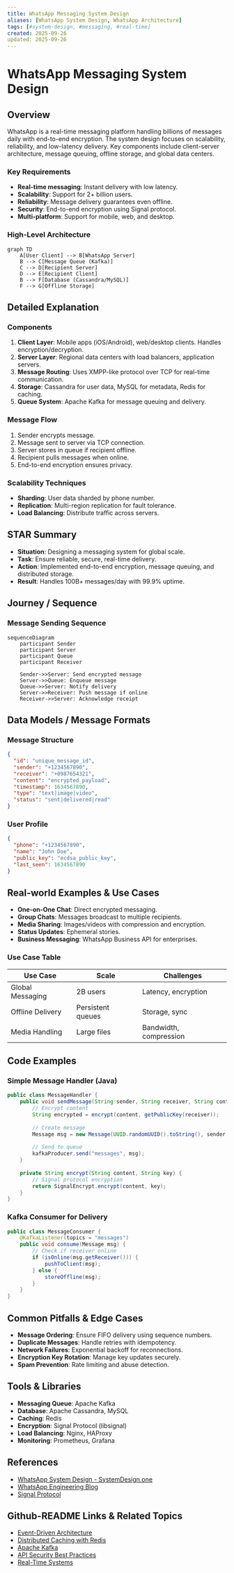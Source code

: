 ```yaml
---
title: WhatsApp Messaging System Design
aliases: [WhatsApp System Design, WhatsApp Architecture]
tags: [#system-design, #messaging, #real-time]
created: 2025-09-26
updated: 2025-09-26
---
```


# WhatsApp Messaging System Design

## Overview

WhatsApp is a real-time messaging platform handling billions of messages daily with end-to-end encryption. The system design focuses on scalability, reliability, and low-latency delivery. Key components include client-server architecture, message queuing, offline storage, and global data centers.

### Key Requirements
- **Real-time messaging**: Instant delivery with low latency.
- **Scalability**: Support for 2+ billion users.
- **Reliability**: Message delivery guarantees even offline.
- **Security**: End-to-end encryption using Signal protocol.
- **Multi-platform**: Support for mobile, web, and desktop.

### High-Level Architecture
```mermaid
graph TD
    A[User Client] --> B[WhatsApp Server]
    B --> C[Message Queue (Kafka)]
    C --> D[Recipient Server]
    D --> E[Recipient Client]
    B --> F[Database (Cassandra/MySQL)]
    F --> G[Offline Storage]
```

## Detailed Explanation

### Components
1. **Client Layer**: Mobile apps (iOS/Android), web/desktop clients. Handles encryption/decryption.
2. **Server Layer**: Regional data centers with load balancers, application servers.
3. **Message Routing**: Uses XMPP-like protocol over TCP for real-time communication.
4. **Storage**: Cassandra for user data, MySQL for metadata, Redis for caching.
5. **Queue System**: Apache Kafka for message queuing and delivery.

### Message Flow
1. Sender encrypts message.
2. Message sent to server via TCP connection.
3. Server stores in queue if recipient offline.
4. Recipient pulls messages when online.
5. End-to-end encryption ensures privacy.

### Scalability Techniques
- **Sharding**: User data sharded by phone number.
- **Replication**: Multi-region replication for fault tolerance.
- **Load Balancing**: Distribute traffic across servers.

## STAR Summary
- **Situation**: Designing a messaging system for global scale.
- **Task**: Ensure reliable, secure, real-time delivery.
- **Action**: Implemented end-to-end encryption, message queuing, and distributed storage.
- **Result**: Handles 100B+ messages/day with 99.9% uptime.

## Journey / Sequence

### Message Sending Sequence
```mermaid
sequenceDiagram
    participant Sender
    participant Server
    participant Queue
    participant Receiver

    Sender->>Server: Send encrypted message
    Server->>Queue: Enqueue message
    Queue->>Server: Notify delivery
    Server->>Receiver: Push message if online
    Receiver->>Server: Acknowledge receipt
```

## Data Models / Message Formats

### Message Structure
```json
{
  "id": "unique_message_id",
  "sender": "+1234567890",
  "receiver": "+0987654321",
  "content": "encrypted_payload",
  "timestamp": 1634567890,
  "type": "text|image|video",
  "status": "sent|delivered|read"
}
```

### User Profile
```json
{
  "phone": "+1234567890",
  "name": "John Doe",
  "public_key": "ecdsa_public_key",
  "last_seen": 1634567890
}
```

## Real-world Examples & Use Cases

- **One-on-One Chat**: Direct encrypted messaging.
- **Group Chats**: Messages broadcast to multiple recipients.
- **Media Sharing**: Images/videos with compression and encryption.
- **Status Updates**: Ephemeral stories.
- **Business Messaging**: WhatsApp Business API for enterprises.

### Use Case Table

| Use Case | Scale | Challenges |
|----------|-------|------------|
| Global Messaging | 2B users | Latency, encryption |
| Offline Delivery | Persistent queues | Storage, sync |
| Media Handling | Large files | Bandwidth, compression |

## Code Examples

### Simple Message Handler (Java)
```java
public class MessageHandler {
    public void sendMessage(String sender, String receiver, String content) {
        // Encrypt content
        String encrypted = encrypt(content, getPublicKey(receiver));
        
        // Create message
        Message msg = new Message(UUID.randomUUID().toString(), sender, receiver, encrypted, System.currentTimeMillis());
        
        // Send to queue
        kafkaProducer.send("messages", msg);
    }
    
    private String encrypt(String content, String key) {
        // Signal protocol encryption
        return SignalEncrypt.encrypt(content, key);
    }
}
```

### Kafka Consumer for Delivery
```java
public class MessageConsumer {
    @KafkaListener(topics = "messages")
    public void consume(Message msg) {
        // Check if receiver online
        if (isOnline(msg.getReceiver())) {
            pushToClient(msg);
        } else {
            storeOffline(msg);
        }
    }
}
```

## Common Pitfalls & Edge Cases

- **Message Ordering**: Ensure FIFO delivery using sequence numbers.
- **Duplicate Messages**: Handle retries with idempotency.
- **Network Failures**: Exponential backoff for reconnections.
- **Encryption Key Rotation**: Manage key updates securely.
- **Spam Prevention**: Rate limiting and abuse detection.

## Tools & Libraries

- **Messaging Queue**: Apache Kafka
- **Database**: Apache Cassandra, MySQL
- **Caching**: Redis
- **Encryption**: Signal Protocol (libsignal)
- **Load Balancing**: Nginx, HAProxy
- **Monitoring**: Prometheus, Grafana

## References

- [WhatsApp System Design - SystemDesign.one](https://systemdesign.one/whatsapp-system-design/)
- [WhatsApp Engineering Blog](https://engineering.fb.com/category/whatsapp/)
- [Signal Protocol](https://signal.org/docs/)

## Github-README Links & Related Topics

- [Event-Driven Architecture](../event-driven-architecture/README.md)
- [Distributed Caching with Redis](../distributed-caching-with-redis/README.md)
- [Apache Kafka](../apache-kafka/README.md)
- [API Security Best Practices](../api-security-best-practices/README.md)
- [Real-Time Systems](../real-time-systems/README.md)